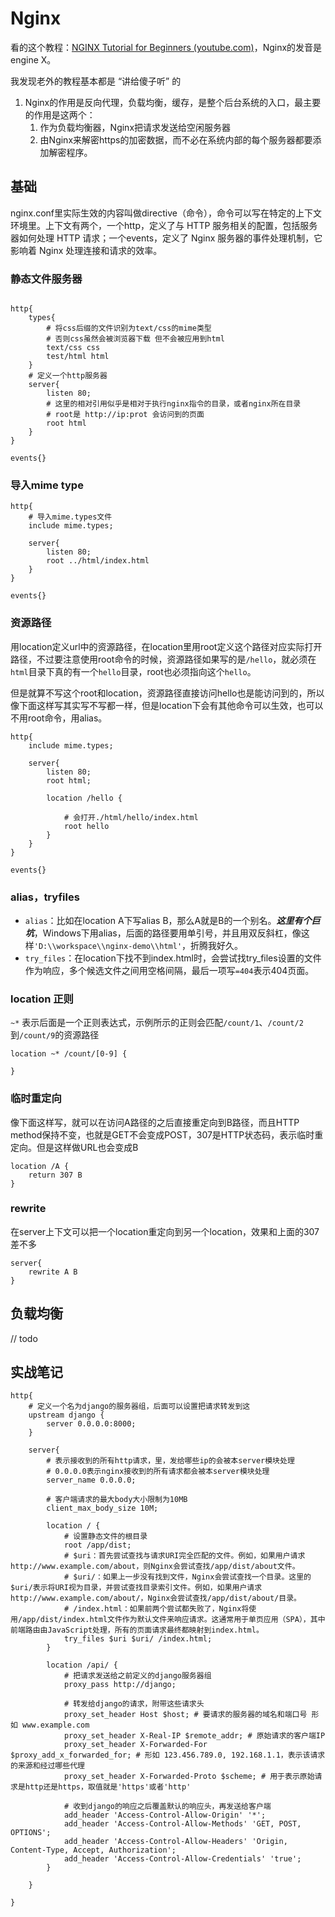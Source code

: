 # Nginx

看的这个教程：[NGINX Tutorial for Beginners (youtube.com)](https://www.youtube.com/watch?v=9t9Mp0BGnyI)，Nginx的发音是 engine X。

我发现老外的教程基本都是 “讲给傻子听” 的

1. Nginx的作用是反向代理，负载均衡，缓存，是整个后台系统的入口，最主要的作用是这两个：
   1. 作为负载均衡器，Nginx把请求发送给空闲服务器
   2. 由Nginx来解密https的加密数据，而不必在系统内部的每个服务器都要添加解密程序。

## 基础

nginx.conf里实际生效的内容叫做directive（命令），命令可以写在特定的上下文环境里。上下文有两个，一个http，定义了与 HTTP 服务相关的配置，包括服务器如何处理 HTTP 请求；一个events，定义了 Nginx 服务器的事件处理机制，它影响着 Nginx 处理连接和请求的效率。

### 静态文件服务器

```

http{
	types{
		# 将css后缀的文件识别为text/css的mime类型
		# 否则css虽然会被浏览器下载 但不会被应用到html
		text/css css
		test/html html
	}
	# 定义一个http服务器
	server{
		listen 80;
		# 这里的相对引用似乎是相对于执行nginx指令的目录，或者nginx所在目录
		# root是 http://ip:prot 会访问到的页面
		root html
	}
}

events{}
```



### 导入mime type

```
http{
	# 导入mime.types文件
	include mime.types;
	
	server{
		listen 80;
		root ../html/index.html
	}
}

events{}
```

### 资源路径

用location定义url中的资源路径，在location里用root定义这个路径对应实际打开路径，不过要注意使用root命令的时候，资源路径如果写的是`/hello`，就必须在`html`目录下真的有一个`hello`目录，root也必须指向这个`hello`。

但是就算不写这个root和location，资源路径直接访问hello也是能访问到的，所以像下面这样写其实写不写都一样，但是location下会有其他命令可以生效，也可以不用root命令，用alias。

```
http{
	include mime.types;
	
	server{
		listen 80;
		root html;
		
		location /hello {
		
			# 会打开./html/hello/index.html
			root hello
		}
	}
}

events{}
```

### alias，tryfiles

- `alias`：比如在location A下写alias B，那么A就是B的一个别名。***这里有个巨坑***，Windows下用alias，后面的路径要用单引号，并且用双反斜杠，像这样`'D:\\workspace\\nginx-demo\\html'`，折腾我好久。
- `try_files`：在location下找不到index.html时，会尝试找try_files设置的文件作为响应，多个候选文件之间用空格间隔，最后一项写`=404`表示404页面。

### location 正则

`~*` 表示后面是一个正则表达式，示例所示的正则会匹配`/count/1`、`/count/2`到`/count/9`的资源路径

```
location ~* /count/[0-9] {

}
```

### 临时重定向

像下面这样写，就可以在访问A路径的之后直接重定向到B路径，而且HTTP method保持不变，也就是GET不会变成POST，307是HTTP状态码，表示临时重定向。但是这样做URL也会变成B
```
location /A {
	return 307 B
}
```

### rewrite

在server上下文可以把一个location重定向到另一个location，效果和上面的307差不多

```
server{
	rewrite A B
}
```

## 负载均衡

// todo

## 实战笔记

```
http{
	# 定义一个名为django的服务器组，后面可以设置把请求转发到这
    upstream django {
        server 0.0.0.0:8000;
    }
    
    server{
        # 表示接收到的所有http请求，里，发给哪些ip的会被本server模块处理
        # 0.0.0.0表示nginx接收到的所有请求都会被本server模块处理
        server_name 0.0.0.0;

        # 客户端请求的最大body大小限制为10MB
        client_max_body_size 10M;
		
		location / {
            # 设置静态文件的根目录
            root /app/dist;
            # $uri：首先尝试查找与请求URI完全匹配的文件。例如，如果用户请求http://www.example.com/about，则Nginx会尝试查找/app/dist/about文件。
            # $uri/：如果上一步没有找到文件，Nginx会尝试查找一个目录。这里的$uri/表示将URI视为目录，并尝试查找目录索引文件。例如，如果用户请求http://www.example.com/about/，Nginx会尝试查找/app/dist/about/目录。
            # /index.html：如果前两个尝试都失败了，Nginx将使用/app/dist/index.html文件作为默认文件来响应请求。这通常用于单页应用（SPA），其中前端路由由JavaScript处理，所有的页面请求最终都映射到index.html。
            try_files $uri $uri/ /index.html;
        }
        
        location /api/ {
            # 把请求发送给之前定义的django服务器组
            proxy_pass http://django;
            
            # 转发给django的请求，附带这些请求头
            proxy_set_header Host $host; # 要请求的服务器的域名和端口号 形如 www.example.com
            proxy_set_header X-Real-IP $remote_addr; # 原始请求的客户端IP
            proxy_set_header X-Forwarded-For $proxy_add_x_forwarded_for; # 形如 123.456.789.0, 192.168.1.1，表示该请求的来源和经过哪些代理
            proxy_set_header X-Forwarded-Proto $scheme; # 用于表示原始请求是http还是https，取值就是'https'或者'http'

            # 收到django的响应之后覆盖默认的响应头，再发送给客户端
            add_header 'Access-Control-Allow-Origin' '*';
            add_header 'Access-Control-Allow-Methods' 'GET, POST, OPTIONS';
            add_header 'Access-Control-Allow-Headers' 'Origin, Content-Type, Accept, Authorization';
            add_header 'Access-Control-Allow-Credentials' 'true';
        }
        
    }
    
}
```